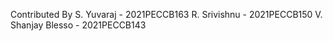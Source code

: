 Contributed By
S. Yuvaraj - 2021PECCB163
R. Srivishnu - 2021PECCB150
V. Shanjay Blesso - 2021PECCB143
